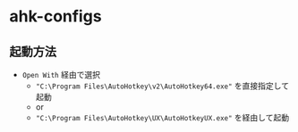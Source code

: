 # ahk-configs

## 起動方法

- `Open With` 経由で選択
  - `"C:\Program Files\AutoHotkey\v2\AutoHotkey64.exe"` を直接指定して起動
  - or
  - `"C:\Program Files\AutoHotkey\UX\AutoHotkeyUX.exe"` を経由して起動
